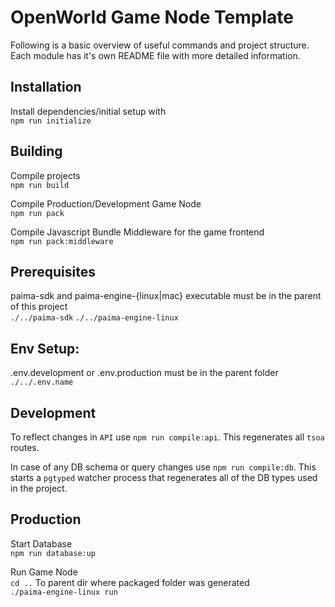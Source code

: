 # OpenWorld Game Node Template

Following is a basic overview of useful commands and project structure. Each module has it's own README file with more detailed information.

## Installation

Install dependencies/initial setup with  
`npm run initialize`

## Building

Compile projects  
`npm run build`

Compile Production/Development Game Node  
`npm run pack`

Compile Javascript Bundle Middleware for the game frontend  
`npm run pack:middleware`

## Prerequisites

paima-sdk and paima-engine-{linux|mac} executable must be in the parent of this project  
`./../paima-sdk`
`./../paima-engine-linux`

## Env Setup:

.env.development or .env.production must be in the parent folder
`./../.env.name`

## Development

To reflect changes in `API` use `npm run compile:api`. This regenerates all `tsoa` routes.

In case of any DB schema or query changes use `npm run compile:db`. This starts a `pgtyped` watcher process that regenerates all of the DB types used in the project.

## Production

Start Database  
`npm run database:up`

Run Game Node  
`cd ..` To parent dir where packaged folder was generated  
`./paima-engine-linux run`
